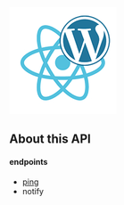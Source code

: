 ![Listingslab @ToolKit](./png/react_wordpress.png)

## About this API

#### endpoints

- [ping](./md/001_Ping.md)
- notify